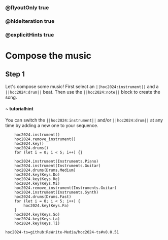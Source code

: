 ### @flyoutOnly true
### @hideIteration true
### @explicitHints true

# Compose the music

## Step 1
Let's compose some music! First select an ``||hoc2024:instrument||`` and a ``||hoc2024:drum||`` beat. Then use the ``||hoc2024:note||`` block to create the song. 

#### ~ tutorialhint
You can switch the ``||hoc2024:instrument||`` and/or ``||hoc2024:drum||`` at any time by adding a new one to your sequence.

```ghost
    hoc2024.instrument()
    hoc2024.remove_instrument()
    hoc2024.key()
    hoc2024.drums()
    for (let i = 0; i < 5; i++) {}
```
```template
    hoc2024.instrument(Instruments.Piano)
    hoc2024.instrument(Instruments.Guitar)
    hoc2024.drums(Drums.Medium)    
    hoc2024.key(Keys.Do)
    hoc2024.key(Keys.Re)
    hoc2024.key(Keys.Mi)
    hoc2024.remove_instrument(Instruments.Guitar)
    hoc2024.instrument(Instruments.Synth)
    hoc2024.drums(Drums.Fast)  
    for (let i = 0; i < 5; i++) {
        hoc2024.key(Keys.Fa)
    }  
    hoc2024.key(Keys.So)
    hoc2024.key(Keys.La)
    hoc2024.key(Keys.Ti)
```

```package
hoc2024-ts=github:ReWrite-Media/hoc2024-ts#v0.0.51
```
